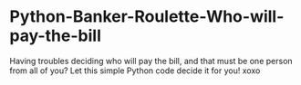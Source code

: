 # Python-Banker-Roulette-Who-will-pay-the-bill
Having troubles deciding who will pay the bill, and that must be one person from all of you? Let this simple Python code decide it for you! xoxo
